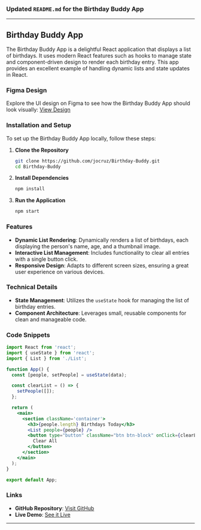 ### Updated `README.md` for the Birthday Buddy App

---

## Birthday Buddy App

The Birthday Buddy App is a delightful React application that displays a list of birthdays. It uses modern React features such as hooks to manage state and component-driven design to render each birthday entry. This app provides an excellent example of handling dynamic lists and state updates in React.

### Figma Design

Explore the UI design on Figma to see how the Birthday Buddy App should look visually:
[View Design](https://www.figma.com/file/e2vsLe9DMnXZIygNHkwGL1/Birthday-buddy?node-id=0%3A1&t=AGNWdO5QQGOoNCfD-1)

### Installation and Setup

To set up the Birthday Buddy App locally, follow these steps:

1. **Clone the Repository**
   ```bash
   git clone https://github.com/jocruz/Birthday-Buddy.git
   cd Birthday-Buddy
   ```

2. **Install Dependencies**
   ```bash
   npm install
   ```

3. **Run the Application**
   ```bash
   npm start
   ```

### Features

- **Dynamic List Rendering**: Dynamically renders a list of birthdays, each displaying the person's name, age, and a thumbnail image.
- **Interactive List Management**: Includes functionality to clear all entries with a single button click.
- **Responsive Design**: Adapts to different screen sizes, ensuring a great user experience on various devices.

### Technical Details

- **State Management**: Utilizes the `useState` hook for managing the list of birthday entries.
- **Component Architecture**: Leverages small, reusable components for clean and manageable code.

### Code Snippets

```jsx
import React from 'react';
import { useState } from 'react';
import { List } from './List';

function App() {
  const [people, setPeople] = useState(data);

  const clearList = () => {
    setPeople([]);
  };

  return (
    <main>
      <section className='container'>
        <h3>{people.length} Birthdays Today</h3>
        <List people={people} />
        <button type="button" className="btn btn-block" onClick={clearList}>
          Clear All
        </button>
      </section>
    </main>
  );
}

export default App;
```

### Links

- **GitHub Repository**: [Visit GitHub](https://github.com/jocruz/Birthday-Buddy)
- **Live Demo**: [See it Live](https://birthday-buddy-demo.netlify.app/)

---
